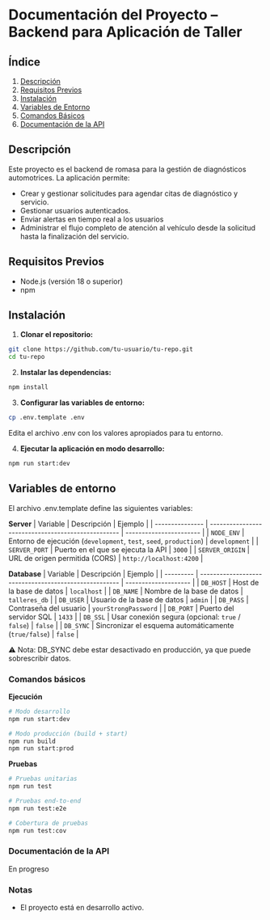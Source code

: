 # Documentación del Proyecto – Backend para Aplicación de Taller

## Índice

1. [Descripción](#descripción)
2. [Requisitos Previos](#requisitos-previos)
3. [Instalación](#instalación)
4. [Variables de Entorno](#variables-de-entorno)
5. [Comandos Básicos](#comandos-básicos)
6. [Documentación de la API](#documentación-de-la-api)

## Descripción

Este proyecto es el backend de romasa para la gestión de diagnósticos automotrices. La aplicación permite:

- Crear y gestionar solicitudes para agendar citas de diagnóstico y servicio.
- Gestionar usuarios autenticados.
- Enviar alertas en tiempo real a los usuarios
- Administrar el flujo completo de atención al vehículo desde la solicitud hasta la finalización del servicio.

## Requisitos Previos

- Node.js (versión 18 o superior)
- npm

## Instalación

1. **Clonar el repositorio:**

```bash
git clone https://github.com/tu-usuario/tu-repo.git
cd tu-repo
```

2. **Instalar las dependencias:**

```bash
npm install
```

3. **Configurar las variables de entorno:**

```bash
cp .env.template .env
```

Edita el archivo .env con los valores apropiados para tu entorno.

4. **Ejecutar la aplicación en modo desarrollo:**

```bash
npm run start:dev
```

## Variables de entorno

El archivo .env.template define las siguientes variables:

**Server**
| Variable | Descripción | Ejemplo |
| --------------- | -------------------------------------------------- | ----------------------- |
| `NODE_ENV` | Entorno de ejecución (`development`, `test`, `seed`, `production`) | `development` |
| `SERVER_PORT` | Puerto en el que se ejecuta la API | `3000` |
| `SERVER_ORIGIN` | URL de origen permitida (CORS) | `http://localhost:4200` |

**Database**
| Variable | Descripción | Ejemplo |
| --------- | ----------------------------------------------------- | -------------------- |
| `DB_HOST` | Host de la base de datos | `localhost` |
| `DB_NAME` | Nombre de la base de datos | `talleres_db` |
| `DB_USER` | Usuario de la base de datos | `admin` |
| `DB_PASS` | Contraseña del usuario | `yourStrongPassword` |
| `DB_PORT` | Puerto del servidor SQL | `1433` |
| `DB_SSL` | Usar conexión segura (opcional: `true` / `false`) | `false` |
| `DB_SYNC` | Sincronizar el esquema automáticamente (`true/false`) | `false` |

⚠️ Nota: DB_SYNC debe estar desactivado en producción, ya que puede sobrescribir datos.

### Comandos básicos

**Ejecución**

```bash
# Modo desarrollo
npm run start:dev

# Modo producción (build + start)
npm run build
npm run start:prod
```

**Pruebas**

```bash
# Pruebas unitarias
npm run test

# Pruebas end-to-end
npm run test:e2e

# Cobertura de pruebas
npm run test:cov
```

### Documentación de la API

En progreso

### Notas

- El proyecto está en desarrollo activo.

<!-- # Generar migración
npm run migration:generate src/migrations/CreateUsersTable

# Ejecutar migración
npm run migration:run

# Revertir última migración
npm run migration:revert -->
